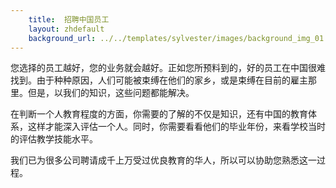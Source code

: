 ```yaml
---
    title:  招聘中国员工 
    layout: zhdefault
    background_url: ../../templates/sylvester/images/background_img_01.jpg
---
```

您选择的员工越好，您的业务就会越好。正如您所预料到的，好的员工在中国很难找到。由于种种原因，人们可能被束缚在他们的家乡，或是束缚在目前的雇主那里。但是，以我们的知识，这些问题都能解决。

在判断一个人教育程度的方面，你需要的了解的不仅是知识，还有中国的教育体系，这样才能深入评估一个人。同时，你需要看看他们的毕业年份，来看学校当时的评估教学技能水平。

我们已为很多公司聘请成千上万受过优良教育的华人，所以可以协助您熟悉这一过程。


